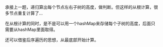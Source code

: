 承接上一题，递归算出每个节点左右子树的高度，做判断。但这样的从根计算，很多节点重复计算了...

在从根计算的同时，是不是可以用一个hashMap来存储每个子树的高度，后面只需要从hashMap里面取得。

还可以借鉴后序遍历的思想，从最底部开始计算。
